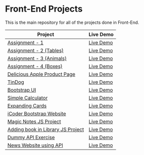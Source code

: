 # Front-End Projects

This is the main repository for all of the projects done in Front-End.

| Project                                                                                                                     | Live Demo                                                                         |
| --------------------------------------------------------------------------------------------------------------------------- | --------------------------------------------------------------------------------- |
| [Assignment - 1](https://github.com/Shraddha8920/Front-end/tree/main/Assignment%201)                             | [Live Demo](https://shraddha8920.github.io/Front-end/Assignment%201/Assignment1.html)               |
| [Assignment - 2 (Tables)](https://github.com/Shraddha8920/Front-end/blob/main/Assignment%202)                             | [Live Demo](https://shraddha8920.github.io/Front-end/Assignment%202/Assignment2.html)               |
| [Assignment - 3 (Animals)](https://github.com/Shraddha8920/Front-end/tree/main/Assignment%203%20(Animals))                             | [Live Demo](https://shraddha8920.github.io/Front-end/Assignment%203%20(Animals)/Asignment3(Animals).html)               |
| [Assignment - 4 (Boxes)](https://github.com/Shraddha8920/Front-end/tree/main/Assignment%204%20(Boxes))                             | [Live Demo](https://shraddha8920.github.io/Front-end/Assignment%204%20(Boxes)/Assignment4(Boxes).html)               |
| [Delicious Apple Product Page](https://github.com/Shraddha8920/Front-end/tree/main/Delicious%20Apple%20(Product%20Page))                             | [Live Demo](https://shraddha8920.github.io/Front-end/Delicious%20Apple%20(Product%20Page)/deliciousapple.html)               |
| [TinDog](https://github.com/Shraddha8920/Front-end/tree/main/Tindog)                             | [Live Demo](https://shraddha8920.github.io/Front-end/Tindog/tindog.html)               |
| [Bootstrap UI](https://github.com/Shraddha8920/Front-end/tree/main/UI)                             | [Live Demo](https://shraddha8920.github.io/Front-end/UI/UIAssignment.html)               |
| [Simple Calculator](https://github.com/Shraddha8920/Front-end/tree/main/Simple%20Calculator)                             | [Live Demo](https://shraddha8920.github.io/Front-end/Simple%20Calculator/jsbasiccalculator.html)               |
| [Expanding Cards](https://github.com/Shraddha8920/Front-end/tree/main/Expanding%20Cards)                             | [Live Demo](https://shraddha8920.github.io/Front-end/Expanding%20Cards/ExpandingCards.html)               |
| [iCoder Bootstrap Website](https://github.com/Shraddha8920/Front-end/tree/main/iCoder%20Bootstrap%20Website)                             | [Live Demo](https://shraddha8920.github.io/Front-end/iCoder%20Bootstrap%20Website/home.html)               |
| [Magic Notes JS Project](https://github.com/Shraddha8920/Front-end/tree/main/Magic%20Notes%20JS%20Project)                             | [Live Demo](https://shraddha8920.github.io/Front-end/Magic%20Notes%20JS%20Project/index.html)               |
| [Adding book in Library JS Project](https://github.com/Shraddha8920/Front-end/tree/main/College%20Library%20Website)                             | [Live Demo](https://shraddha8920.github.io/Front-end/College%20Library%20Website/index.html)               |
| [Dummy API Exercise](https://github.com/Shraddha8920/Front-end/tree/main/Dummy%20API%20Exercise)                             | [Live Demo](https://shraddha8920.github.io/Front-end/Dummy%20API%20Exercise/dummyapiexercise.html)               |
| [News Website using API](https://github.com/Shraddha8920/Front-end/tree/main/News%20Website%20Using%20API)                             | [Live Demo](https://shraddha8920.github.io/Front-end/News%20Website%20Using%20API/index.html)               |
